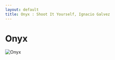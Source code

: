 ```yaml
---
layout: default
title: Onyx : Shoot It Yourself, Ignacio Galvez
---
```


# Onyx

![Onyx](http://assets.farmhouse.co/publishing/1-shoot-it-yourself/images/onyx-1.jpg)
